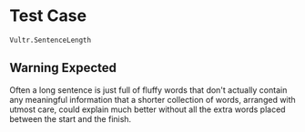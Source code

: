 # Test Case

    Vultr.SentenceLength

## Warning Expected

Often a long sentence is just full of fluffy words that don't actually contain any meaningful information that a shorter collection of words, arranged with utmost care, could explain much better without all the extra words placed between the start and the finish.
